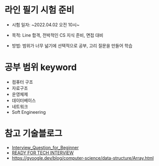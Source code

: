 # 라인 필기 시험 준비

- 시험 일자: ~2022.04.02 오전 10시~


- 목적: Line 합격, 전박적인 CS 지식 준비, 면접 대비
- 방법: 범위가 너무 넒기에 선택적으로 공부, 고리 질문을 만들어 학습

# 공부 범위 keyword

- 컴퓨터 구조
- 자료구조
- 운영체제
- 데이터베이스
- 네트워크
- Soft Engineering

# 참고 기술블로그

- [Interview_Question_for_Beginner](https://github.com/JaeYeopHan/Interview_Question_for_Beginner)
- [READY FOR TECH INTERVIEW](https://github.com/WooVictory/Ready-For-Tech-Interview)
- https://gyoogle.dev/blog/computer-science/data-structure/Array.html


